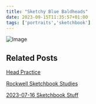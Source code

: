 ```yaml
---
title: "Sketchy Blue Baldheads"
date: 2023-09-15T11:35:57+01:00
tags: ['portraits','sketchbook']
---
```

![Image](/2023-09-15-sketchy-blue-baldheads/2023-09-15-sketchy-blue-baldheads.png)


## Related Posts

[Head Practice](/posts/2023-08-19-head-practice/)

[Rockwell Sketchbook Studies](/posts/2021-08-24-rockwell-sketchbook-studies/)

[2023-07-16 Sketchbook Stuff](/posts/2023-07-16-sketchbook-stuff)
